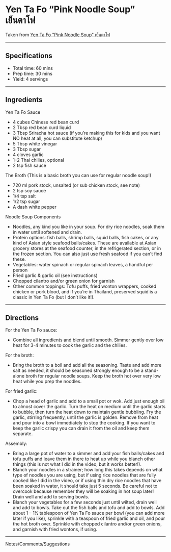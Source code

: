 # Yen Ta Fo “Pink Noodle Soup” เย็นตาโฟ

Taken from
[Yen Ta Fo "Pink Noodle Soup" เย็นตาโฟ](https://hot-thai-kitchen.com/yen-ta-fo/)

---
## Specifications
- Total time: 60 mins
- Prep time: 30 mins
- Yield: 4 servings

---
## Ingredients

Yen Ta Fo Sauce
- 4 cubes Chinese red bean curd
- 2 Tbsp red bean curd liquid
- 3 Tbsp Sriracha hot sauce (if you’re making this for kids and you want NO heat at all, you can substitute ketchup)
- 5 Tbsp white vinegar
- 3 Tbsp sugar
- 4 cloves garlic
- 1–2 Thai chilies, optional
- 2 tsp fish sauce

The Broth
(This is a basic broth you can use for regular noodle soup!)
- 720 ml pork stock, unsalted (or sub chicken stock, see note)
- 2 tsp soy sauce
- 1/4 tsp salt 
- 1/2 tsp sugar
- A dash white pepper

Noodle Soup Components
- Noodles, any kind you like in your soup. For dry rice noodles, soak them in water until softened and drain.
- Protein options:  fish balls, shrimp balls, squid balls, fish cakes, or any kind of Asian style seafood balls/cakes. These are available at Asian grocery stores at the seafood counter, in the refrigerated section, or in the frozen section. You can also just use fresh seafood if you can’t find these.
- Vegetables: water spinach or regular spinach leaves, a handful per person
- Fried garlic & garlic oil (see instructions)
- Chopped cilantro and/or green onion for garnish
- Other common toppings: Tofu puffs, fried wonton wrappers, cooked chicken or pork blood, and if you’re in Thailand, preserved squid is a classic in Yen Ta Fo (but I don’t like it!).

---
## Directions

For the Yen Ta Fo sauce: 
- Combine all ingredients and blend until smooth. Simmer gently over low heat for 3-4 minutes to cook the garlic and the chilies.

For the broth:
- Bring the broth to a boil and add all the seasoning. Taste and add more salt as needed, it should be seasoned strongly enough to be a stand-alone broth for regular noodle soups. Keep the broth hot over very low heat while you prep the noodles.

For fried garlic:
- Chop a head of garlic and add to a small pot or wok. Add just enough oil to almost cover the garlic. Turn the heat on medium until the garlic starts to bubble, then turn the heat down to maintain gentle bubbling. Fry the garlic, stirring frequently, until the garlic is golden. Remove from heat and pour into a bowl immediately to stop the cooking. If you want to keep the garlic crispy you can drain it from the oil and keep them separate.

Assembly:
- Bring a large pot of water to a simmer and add your fish balls/cakes and tofu puffs and leave them in there to heat up while you blanch other things (this is not what I did in the video, but it works better!).
- Blanch your noodles in a strainer; how long this takes depends on what type of noodles you are using, but if using rice noodles that are fully cooked like I did in the video, or if using thin dry rice noodles that have been soaked in water, it should take just 5 seconds. Be careful not to overcook because remember they will be soaking in hot soup later! Drain well and add to serving bowls.
- Blanch your vegetables for a few seconds just until wilted, drain well and add to bowls. Take out the fish balls and tofu and add to bowls. Add about 1 – 1½ tablespoon of Yen Ta Fo sauce per bowl (you can add more later if you like), sprinkle with a teaspoon of fried garlic and oil, and pour the hot broth over. Sprinkle with chopped cilantro and/or green onions, and garnish with fried wontons, if using.

---
Notes/Comments/Suggestions